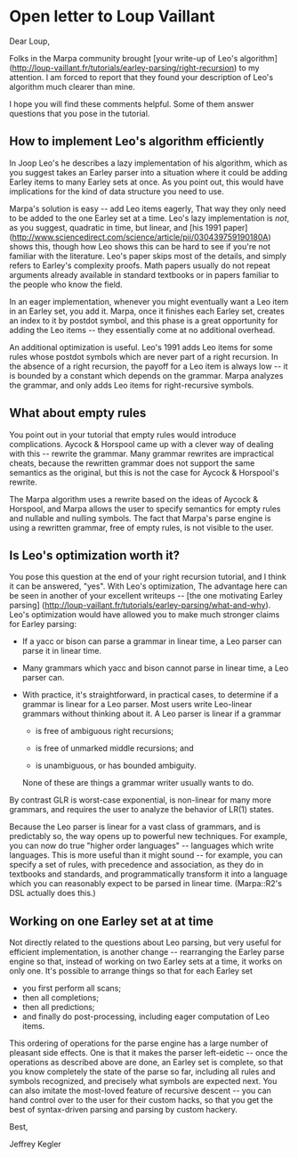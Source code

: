 # Open letter to Loup Vaillant

Dear Loup,

Folks in the Marpa community
brought
[your write-up of Leo's algorithm]
(http://loup-vaillant.fr/tutorials/earley-parsing/right-recursion)
to my attention.
I am forced to report
that they found your description of Leo's algorithm
much clearer than mine.

I hope
you will find these comments helpful.
Some of them
answer questions that you pose
in the tutorial.

## How to implement Leo's algorithm efficiently

In Joop Leo's he describes a lazy implementation of his algorithm,
which as you suggest takes an Earley parser into a situation
where it could be adding Earley items to many Earley sets at once.
As you point out, this would have implications for the kind
of data structure you need to use.

Marpa's solution is easy -- add Leo items eagerly,
That way they only need to be added to the one Earley set
at a time.
Leo's lazy implementation is *not*, as you suggest,
quadratic in time,
but linear,
and
[his 1991 paper]
(http://www.sciencedirect.com/science/article/pii/030439759190180A)
shows this,
though how Leo shows this
can be hard to see if you're not familiar with
the literature.
Leo's paper skips most of the details,
and simply refers to Earley's complexity proofs.
Math papers usually do not
repeat arguments already available
in standard textbooks or
in papers familiar to the people who know the field.

In an eager implementation, whenever you might
eventually want a Leo item in an Earley set,
you add it.
Marpa,
once it finishes each Earley set,
creates an index to it by postdot symbol,
and this phase is a great opportunity for
adding the Leo items --
they essentially come at no additional overhead.

An additional optimization is useful.
Leo's 1991 adds Leo items for some rules
whose postdot symbols
which are never part
of a right recursion.
In the absence of a right recursion,
the payoff for a Leo item is always low --
it is bounded by a constant which depends on the grammar.
Marpa analyzes the grammar, and only adds
Leo items for right-recursive symbols.

## What about empty rules

You point out in your tutorial that empty rules
would introduce complications.
Aycock & Horspool came up with a clever way
of dealing with this -- rewrite the grammar.
Many grammar rewrites are impractical cheats,
because the rewritten grammar does not support
the same semantics as the original,
but this is not the case for Aycock & Horspool's
rewrite.

The Marpa algorithm uses a rewrite based
on the ideas of Aycock & Horspool,
and Marpa allows the user to specify
semantics for empty rules and nullable and
nulling symbols.
The fact that Marpa's parse engine is using
a rewritten grammar, free of empty rules,
is not visible to the user.

## Is Leo's optimization worth it?

You pose this question at the end of your right recursion
tutorial, and I think it can be answered, "yes".
With Leo's optimization,
The advantage here can be seen in another of your excellent
writeups -- [the one motivating Earley parsing]
(http://loup-vaillant.fr/tutorials/earley-parsing/what-and-why).
Leo's optimization would have allowed you to make much
stronger claims for Earley parsing:

+ If a yacc or bison
    can parse a grammar in linear time,
    a Leo parser can parse it in linear time.

* Many grammars which
    yacc and bison cannot parse in linear time,
    a Leo parser can.

* With practice, it's straightforward, in practical cases,
    to determine if a grammar is linear for a Leo parser.
    Most users write Leo-linear grammars without thinking about it.
    A Leo parser is linear if a grammar

    + is free of ambiguous right recursions;

    + is free of unmarked middle recursions; and

    + is unambiguous, or has bounded ambiguity.

    None of these are things a grammar writer usually wants to do.

By contrast GLR is worst-case exponential, is non-linear for
many more grammars,
and requires the user to analyze the behavior of LR(1) states.

Because the Leo parser is linear for a vast class of grammars,
and is predictably so,
the way opens up to powerful new techniques.
For example, you can now do true "higher order languages" -- languages
which write languages.
This is more useful than it might sound -- for example,
you can specify a set of rules, with precedence and association,
as they do in textbooks and standards,
and programmatically transform it into a language which you can
reasonably expect to be parsed in linear time.
(Marpa::R2's DSL actually does this.)

## Working on one Earley set at at time

Not directly related to the questions about Leo parsing,
but very useful for efficient implementation,
is another
change -- rearranging the Earley parse engine so that,
instead of working on two Earley sets at a time,
it works on only one.
It's possible to arrange things so that for each Earley set

* you first perform all scans;
* then all completions;
* then all predictions;
* and finally do post-processing, including eager computation of Leo items.

This ordering of operations for the parse engine has a large number
of pleasant side effects.
One is that it makes the parser left-eidetic --
once the operations as described above are done,
an Earley set is complete, so that
you know completely the state of the parse so far,
including all rules and symbols recognized,
and precisely what symbols are expected next.
You can also imitate the most-loved feature of recursive descent --
you can hand control over to the user for their custom hacks,
so that you get the best of syntax-driven parsing and
parsing by custom hackery.

Best,

Jeffrey Kegler

